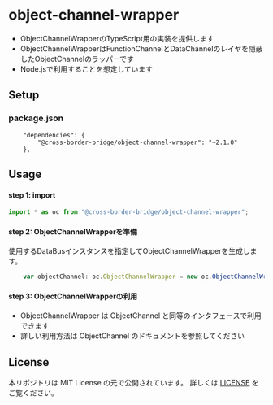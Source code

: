 # object-channel-wrapper
- ObjectChannelWrapperのTypeScript用の実装を提供します
- ObjectChannelWrapperはFunctionChannelとDataChannelのレイヤを隠蔽したObjectChannelのラッパーです
- Node.jsで利用することを想定しています

## Setup
### package.json
```
    "dependencies": {
        "@cross-border-bridge/object-channel-wrapper": "~2.1.0"
    },
```

## Usage
#### step 1: import

```typescript
import * as oc from "@cross-border-bridge/object-channel-wrapper";
```

#### step 2: ObjectChannelWrapperを準備
使用するDataBusインスタンスを指定してObjectChannelWrapperを生成します。

```typescript
    var objectChannel: oc.ObjectChannelWrapper = new oc.ObjectChannelWrapper(dataBus);
```

#### step 3: ObjectChannelWrapperの利用 
- ObjectChannelWrapper は ObjectChannel と同等のインタフェースで利用できます
- 詳しい利用方法は ObjectChannel のドキュメントを参照してください

## License
本リポジトリは MIT License の元で公開されています。
詳しくは [LICENSE](LICENSE) をご覧ください。
